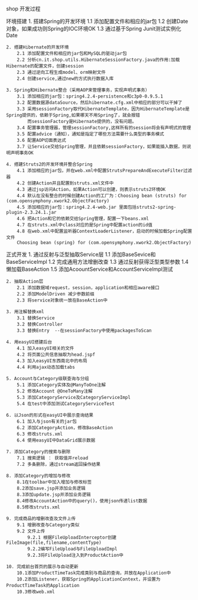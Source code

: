 shop 开发过程

环境搭建
	1. 搭建Spring的开发环境
		1.1 添加配置文件和相应的jar包
		1.2 创建Date对象，如果成功则Spring的IOC环境OK
		1.3 通过基于Spring Junit测试实例化Date 
	
	2. 搭建Hibernate的开发环境
		2.1 添加配置文件和相应的jar包和MySQL的驱动jar包
		2.2 分析cn.it.shop.utils.HibernateSessionFactory.java的作用:加载Hibernate的配置文件，创建session
		2.3 通过逆向工程生成model、orm映射文件
		2.4 创建service,通过new的方式执行数据入库
		
	3. Spring和Hibernate整合（采用AOP来管理事务，实现声明式事务）
		3.1 添加相应的jar包：spring4.2.4-persistence和c3p0-0.9.5.1
		3.2 配置数据源dataSource，然后hibernate.cfg.xml中相应的部分可以干掉了
		3.3 采用sessionFactory取代HibernateTemplate，因为HibernateTemplate是Spring提供的，依赖于Spring,如果哪天不用Spring了，就会报错
			而sessionFactory是Hibernate提供的，没有问题。
		3.4 配置事务管理器，管理sessionFactory,这样所有的session将会有声明式的管理
		3.5 配置advice（通知），通知是指定了哪些方法需要什么类型的事务模式	
		3.6 配置AOP切面表达式
		3.7 让Service交给Spring管理，并且依赖sessionFactory，如果能插入数据，则说明声明事务OK
	
	4. 搭建Struts2的开发环境并整合Spring
		4.1 添加相应的jar包，并在web.xml中配置StrutsPrepareAndExecuteFilter过滤器
		4.2 创建Action并且配置到struts.xml文件中
		4.3 通过jsp访问Action，如果Action可以创建，则表示struts2环境OK
		4.4 默认在没有整合的时候创建Action的工厂为：Choosing bean (struts) for (com.opensymphony.xwork2.ObjectFactory)
		4.5 添加相应的jar包：spring4.2.4-web.jar 里面包括struts2-spring-plugin-2.3.24.1.jar
		4.6 把Action和它的依赖交给Spring管理，配置一下beans.xml
		4.7 在struts.xml中class对应的是Spring中配置action的id值
		4.8 在web.xml中配置监听器ContextLoaderListener，启动的时候加载Spring配置文件
		Choosing bean (spring) for (com.opensymphony.xwork2.ObjectFactory)	

正式开发
	1. 通过反射与泛型抽取Service层
		1.1 添加BaseSevice和BaseServiceImpl
		1.2 完成通用方法增删改查
		1.3 通过反射获得泛型类型参数
		1.4 懒加载BaseAction
		1.5 添加AcoountService和AccountServiceImpl测试
		
	2. 抽取Action层
		2.1 添加数据域request，session，application和相应aware接口
		2.2 添加ModelDriven 减少参数前缀
		2.3 将service对象统一放在BaseAction中
	
	3. 用注解替换xml
		3.1 替换Service
		3.2 替换Controller
		3.3 替换Entry  --在sessionFactory中使用packagesToScan
		
	4. 用easyUI搭建后台
		4.1 加入easyUI相关的文件
		4.2 将页面公共信息抽取为head.jspf
		4.3 加入easyUI东西南北中的布局
		4.4 利用ajax动态加载tabs
		
	5. Account与Category级联查询与分组
		5.1 添加Category实体及@ManyToOne注解
		5.2 修改Account @OneToMany注解
		5.3 添加CategoryService及CategoryServiceImpl
		5.4 在test中添加测试CategoryServiceTest
		
	6. 以Json的形式在easyUI中展示查询结果
		6.1 加入与json有关的jar包
		6.2 添加CategoryAction，修改BaseAction
		6.3 修改struts.xml
		6.4 使用easyUI中DataGrid展示数据

	7. 添加Category的搜索与删除
		7.1 搜索逻辑 ： 获取值并reload
		7.2 多条删除，通过stream返回操作结果
	
	8. 添加Category的增加与修改
		8.1在toolbar中加入增加与修改标签
		8.2添加save.jsp并添加业务逻辑
		8.3添加update.jsp并添加业务逻辑
		8.4修改AccountAction中的query()，使用json传递list数据
		8.5修改struts.xml
	
	9. 完成商品的增删改查及文件上传
		9.1 增删改查与Category类似
		9.2 文件上传
			9.2.1 根据FileUploadInterceptor创建FileImage(file,filename,contentType)
			9.2.2编写FileUpload与FileUploadImpl
			9.2.3将FileUpload注入到ProductAction中
			
	10. 完成前台首页的展示与自动更新
		10.1添加ProductTimeTask完成类别与商品的查询，并放在Application中
		10.2添加Listener，获取Spring的ApplicationContext，并设置为ProductTimeTask的Application
		10.3修改web.xml